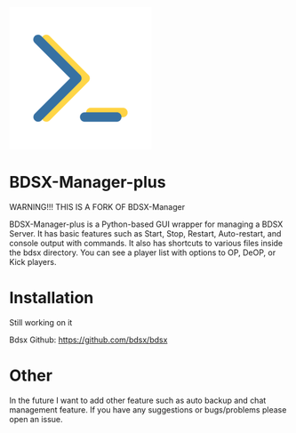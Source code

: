 
![](https://github.com/legitbox/BDSX-Manager-plus/blob/master/bdsxmp.png?raw=true) 
# BDSX-Manager-plus


 WARNING!!! THIS IS A FORK OF BDSX-Manager


BDSX-Manager-plus is a Python-based GUI wrapper for managing a BDSX Server. It has basic features such as Start, Stop, Restart, Auto-restart, and console output with commands. It also has shortcuts to various files inside the bdsx directory. You can see a player list with options to OP, DeOP, or Kick players.

# Installation

Still working on it

Bdsx Github: https://github.com/bdsx/bdsx

# Other

In the future I want to add other feature such as auto backup and chat management feature. If you have any suggestions or bugs/problems please open an issue.


